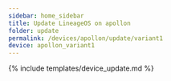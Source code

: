 ```yaml
---
sidebar: home_sidebar
title: Update LineageOS on apollon
folder: update
permalink: /devices/apollon/update/variant1
device: apollon_variant1
---
```

{% include templates/device_update.md %}
